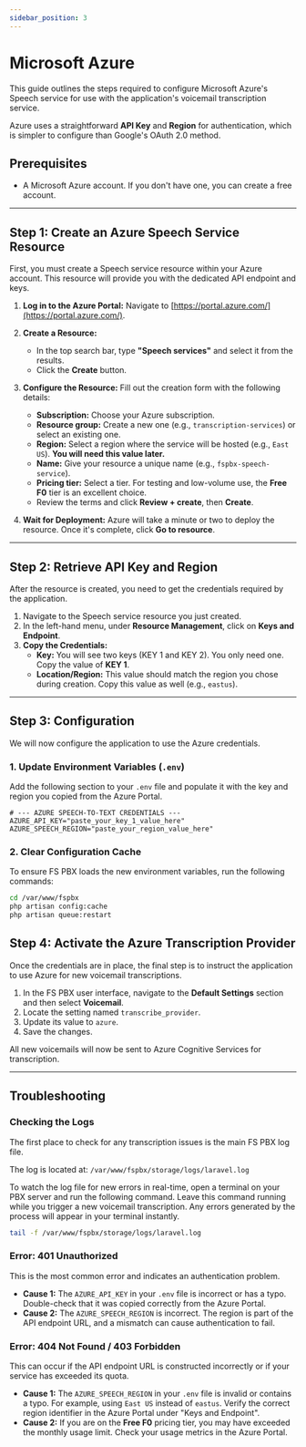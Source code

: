 ```yaml
---
sidebar_position: 3
---
```


# Microsoft Azure

This guide outlines the steps required to configure Microsoft Azure's Speech service for use with the application's voicemail transcription service.

Azure uses a straightforward **API Key** and **Region** for authentication, which is simpler to configure than Google's OAuth 2.0 method.

## Prerequisites

*   A Microsoft Azure account. If you don't have one, you can create a free account.

---

## Step 1: Create an Azure Speech Service Resource

First, you must create a Speech service resource within your Azure account. This resource will provide you with the dedicated API endpoint and keys.

1.  **Log in to the Azure Portal:**
    Navigate to [https://portal.azure.com/](https://portal.azure.com/).

2.  **Create a Resource:**
    *   In the top search bar, type **"Speech services"** and select it from the results.
    *   Click the **Create** button.

3.  **Configure the Resource:**
    Fill out the creation form with the following details:
    *   **Subscription:** Choose your Azure subscription.
    *   **Resource group:** Create a new one (e.g., `transcription-services`) or select an existing one.
    *   **Region:** Select a region where the service will be hosted (e.g., `East US`). **You will need this value later.**
    *   **Name:** Give your resource a unique name (e.g., `fspbx-speech-service`).
    *   **Pricing tier:** Select a tier. For testing and low-volume use, the **Free F0** tier is an excellent choice.
    *   Review the terms and click **Review + create**, then **Create**.

4.  **Wait for Deployment:**
    Azure will take a minute or two to deploy the resource. Once it's complete, click **Go to resource**.

---

## Step 2: Retrieve API Key and Region

After the resource is created, you need to get the credentials required by the application.

1.  Navigate to the Speech service resource you just created.
2.  In the left-hand menu, under **Resource Management**, click on **Keys and Endpoint**.
3.  **Copy the Credentials:**
    *   **Key:** You will see two keys (KEY 1 and KEY 2). You only need one. Copy the value of **KEY 1**.
    *   **Location/Region:** This value should match the region you chose during creation. Copy this value as well (e.g., `eastus`).


---

## Step 3: Configuration

We will now configure the application to use the Azure credentials.

### 1. Update Environment Variables (`.env`)

Add the following section to your `.env` file and populate it with the key and region you copied from the Azure Portal.

```dotenv
# --- AZURE SPEECH-TO-TEXT CREDENTIALS ---
AZURE_API_KEY="paste_your_key_1_value_here"
AZURE_SPEECH_REGION="paste_your_region_value_here"
```

### 2. Clear Configuration Cache

To ensure FS PBX loads the new environment variables, run the following commands:

```bash
cd /var/www/fspbx
php artisan config:cache
php artisan queue:restart
```

## Step 4: Activate the Azure Transcription Provider

Once the credentials are in place, the final step is to instruct the application to use Azure for new voicemail transcriptions.

1.  In the FS PBX user interface, navigate to the **Default Settings** section and then select **Voicemail**.
2.  Locate the setting named `transcribe_provider`.
3.  Update its value to `azure`.
4.  Save the changes.

All new voicemails will now be sent to Azure Cognitive Services for transcription.

---

## Troubleshooting

### Checking the Logs

The first place to check for any transcription issues is the main FS PBX log file.

The log is located at: `/var/www/fspbx/storage/logs/laravel.log`

To watch the log file for new errors in real-time, open a terminal on your PBX server and run the following command. Leave this command running while you trigger a new voicemail transcription. Any errors generated by the process will appear in your terminal instantly.

```bash
tail -f /var/www/fspbx/storage/logs/laravel.log
```

### Error: 401 Unauthorized

This is the most common error and indicates an authentication problem.

*   **Cause 1:** The `AZURE_API_KEY` in your `.env` file is incorrect or has a typo. Double-check that it was copied correctly from the Azure Portal.
*   **Cause 2:** The `AZURE_SPEECH_REGION` is incorrect. The region is part of the API endpoint URL, and a mismatch can cause authentication to fail.

### Error: 404 Not Found / 403 Forbidden

This can occur if the API endpoint URL is constructed incorrectly or if your service has exceeded its quota.

*   **Cause 1:** The `AZURE_SPEECH_REGION` in your `.env` file is invalid or contains a typo. For example, using `East US` instead of `eastus`. Verify the correct region identifier in the Azure Portal under "Keys and Endpoint".
*   **Cause 2:** If you are on the **Free F0** pricing tier, you may have exceeded the monthly usage limit. Check your usage metrics in the Azure Portal.